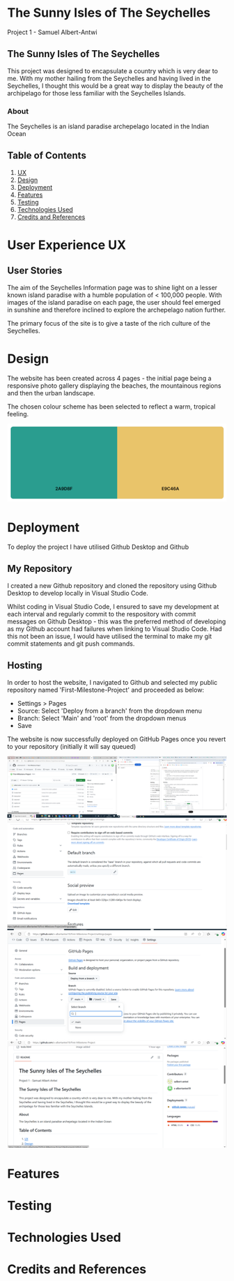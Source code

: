 # The Sunny Isles of The Seychelles

Project 1 - Samuel Albert-Antwi

## The Sunny Isles of The Seychelles

This project was designed to encapsulate a country which is very dear to me. With my mother hailing from the Seychelles and having lived in the Seychelles, I thought this would be a great way to display the beauty of the archipelago for those less familiar with the Seychelles Islands.

### About 

The Seychelles is an island paradise archepelago located in the Indian Ocean

## Table of Contents
1. [UX](/#user)
2. [Design](/#design)
3. [Deployment](/#deployment)
4. [Features](/#features)
5. [Testing](/#testing)
6. [Technologies Used](/#technologies)
7. [Credits and References](/#credits)

# User Experience UX
## User Stories

The aim of the Seychelles Information page was to shine light on a lesser known island paradise with a humble population of < 100,000 people. With images of the island paradise on each page, the user should feel emerged in sunshine and therefore inclined to explore the archepelago nation further.

The primary focus of the site is to give a taste of the rich culture of the Seychelles. 

# Design

The website has been created across 4 pages - the initial page being a responsive photo gallery displaying the beaches, the mountainous regions and then the urban landscape.

The chosen colour scheme has been selected to reflect a warm, tropical feeling.

![image info](./assets/images/pallete.png)

# Deployment

To deploy the project I have utilised Github Desktop and Github

## My Repository

I created a new Github repository and cloned the repository using Github Desktop to develop locally in Visual Studio Code.

Whilst coding in Visual Studio Code, I ensured to save my development at each interval and regularly commit to the respository with commit messages on Github Desktop - this was the preferred method of developing as my Github account had failures when linking to Visual Studio Code. Had this not been an issue, I would have utilised the terminal to make my git commit statements and git push commands.

## Hosting

In order to host the website, I navigated to Github and selected my public repository named 'First-Milestone-Project' and proceeded as below:

- Settings > Pages
- Source: Select 'Deploy from a branch' from the dropdown menu
- Branch: Select 'Main' and 'root' from the dropdown menus
- Save

The website is now successfully deployed on GitHub Pages once you revert to your repository (initially it will say queued)

![image info](./assets/images/deployment-settings.png)
![image info](./assets/images/deployment-pages.png)
![image info](./assets/images/deployment-main.png)
![image info](./assets/images/deployment-queued.png)


# Features

# Testing

# Technologies Used

# Credits and References

